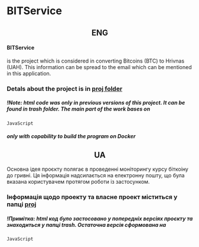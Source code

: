 # BITService
<h2 align = "center"> ENG </h2>
<h4>BITService</h4>
<p>is the project which is considered in converting Bitcoins (BTC) to Hrivnas (UAH). This information can be spread to the email which can be mentioned in this application.</p>
<h3>Detals about the project is in <a href = "https://github.com/SunDall/BITService/tree/main/proj">proj folder</a></h3>
<h5>!Note: html code was only in previous versions of this project. It can be found in trash folder. The main part of the work bases on </h5>

`JavaScript`

<h5>only with copability to build the program on Docker</h5>

<h2 align = "center"> UA </h2>
<p>Основна ідея проєкту полягає в проведенні моніторингу курсу біткоіну до гривні. Ця інформація надсилається на електронну пошту, що була вказана користувачем протягом роботи із застосунком.</p>
<h3>Інформація щодо проекту та власне проект міститься у папці <a href = "https://github.com/SunDall/BITService/tree/main/proj"><b>proj</b></a></h3>
<h5>!Примітка: html код було застосовано у попередніх версіях проєкту та знаходиться у папці trash. Остаточна версія сформована на</h5>

`JavaScript`
